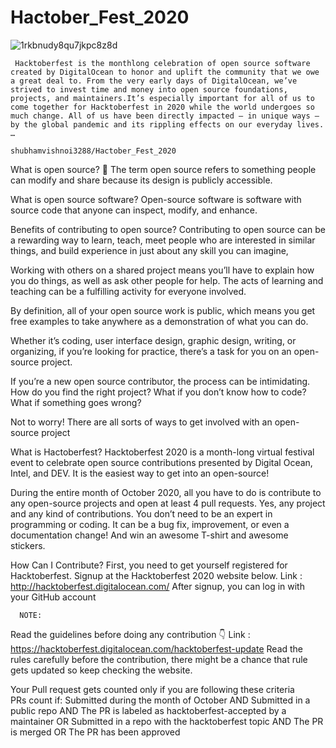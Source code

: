 # Hactober_Fest_2020
   ![1rkbnudy8qu7jkpc8z8d](https://user-images.githubusercontent.com/65655892/129394781-6e82e899-6e05-41ad-9f19-6603b6a10477.gif)
                  
     Hacktoberfest is the monthlong celebration of open source software created by DigitalOcean to honor and uplift the community that we owe a great deal to. From the very early days of DigitalOcean, we’ve strived to invest time and money into open source foundations, projects, and maintainers.It’s especially important for all of us to come together for Hacktoberfest in 2020 while the world undergoes so much change. All of us have been directly impacted — in unique ways — by the global pandemic and its rippling effects on our everyday lives. …
                                                           shubhamvishnoi3288/Hactober_Fest_2020
What is open source? 🤔
The term open source refers to something people can modify and share because its design is publicly accessible.
                      
What is open source software?
Open-source software is software with source code that anyone can inspect, modify, and enhance.            
    
Benefits of contributing to open source?
Contributing to open source can be a rewarding way to learn, teach, meet people who are interested in similar things, and build experience in just about any skill you can imagine,

Working with others on a shared project means you’ll have to explain how you do things, as well as ask other people for help. The acts of learning and teaching can be a fulfilling activity for everyone involved.

By definition, all of your open source work is public, which means you get free examples to take anywhere as a demonstration of what you can do.

Whether it’s coding, user interface design, graphic design, writing, or organizing, if you’re looking for practice, there’s a task for you on an open-source project.

If you’re a new open source contributor, the process can be intimidating. How do you find the right project? What if you don’t know how to code? What if something goes wrong?

Not to worry! There are all sorts of ways to get involved with an open-source project

What is Hactoberfest?
Hacktoberfest 2020 is a month-long virtual festival event to celebrate open source contributions presented by Digital Ocean, Intel, and DEV. It is the easiest way to get into an open-source!

During the entire month of October 2020, all you have to do is contribute to any open-source projects and open at least 4 pull requests. Yes, any project and any kind of contributions. You don’t need to be an expert in programming or coding. It can be a bug fix, improvement, or even a documentation change! And win an awesome T-shirt and awesome stickers.

 How Can I Contribute?
 First, you need to get yourself registered for Hacktoberfest. Signup at the Hacktoberfest 2020 website below.
        Link : http://hacktoberfest.digitalocean.com/
 After signup, you can log in with your GitHub account
          
      NOTE:
 Read the guidelines before doing any contribution 👇
        Link : https://hacktoberfest.digitalocean.com/hacktoberfest-update
Read the rules carefully before the contribution, there might be a chance that rule gets updated so keep checking the website.

Your Pull request gets counted only if you are following these criteria  
          PRs count if:
          Submitted during the month of October AND
          Submitted in a public repo AND 
          The PR is labeled as hacktoberfest-accepted by a maintainer OR
          Submitted in a repo with the hacktoberfest topic AND 
          The PR is merged OR
          The PR has been approved



 
 
 
 
 
